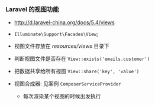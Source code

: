 ### Laravel 的视图功能
* http://d.laravel-china.org/docs/5.4/views

* `Illuminate\Support\Facades\View`;

* 视图文件存放在 *resources/views* 目录下

* 判断视图文件是否存在 `View::exists('emails.customer')`

* 把数据共享给所有视图 `View::share('key', 'value')`

* 视图合成器: 见案例 `ComposerServiceProvider`
    * 每次渲染某个视图的时候出发执行
